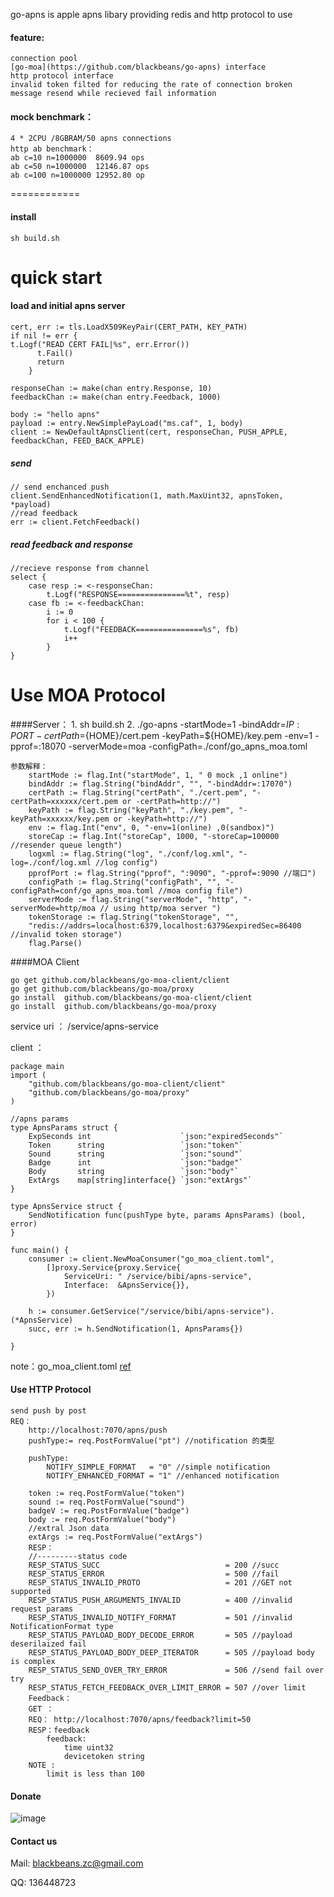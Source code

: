 
go-apns is apple apns libary providing redis and http protocol to use 

####  feature:
    connection pool 
    [go-moa](https://github.com/blackbeans/go-apns) interface
    http protocol interface
    invalid token filted for reducing the rate of connection broken
    message resend while recieved fail information
    
#### mock benchmark：
	4 * 2CPU /8GBRAM/50 apns connections
	http ab benchmark：
	ab c=10 n=1000000  8609.94 ops 
	ab c=50 n=1000000  12146.87 ops
	ab c=100 n=1000000 12952.80 op
============
#### install
    sh build.sh

quick start
============

#### load and initial apns server
    cert, err := tls.LoadX509KeyPair(CERT_PATH, KEY_PATH)
    if nil != err {
    t.Logf("READ CERT FAIL|%s", err.Error())
		  t.Fail()
		  return
		}

	responseChan := make(chan entry.Response, 10)
	feedbackChan := make(chan entry.Feedback, 1000)

	body := "hello apns"
	payload := entry.NewSimplePayLoad("ms.caf", 1, body)
	client := NewDefaultApnsClient(cert, responseChan, PUSH_APPLE, feedbackChan, FEED_BACK_APPLE)
	
	
##### send
	// send enchanced push
	client.SendEnhancedNotification(1, math.MaxUint32, apnsToken, *payload)
	//read feedback
	err := client.FetchFeedback()
	
##### read feedback and response 

	//recieve response from channel 
	select {
		case resp := <-responseChan:
			t.Logf("RESPONSE===============%t", resp)
		case fb := <-feedbackChan:
			i := 0
			for i < 100 {
				t.Logf("FEEDBACK===============%s", fb)
				i++
			}
	}
	
	

Use MOA Protocol  
===================
####Server：
    1. sh build.sh
    2. ./go-apns -startMode=1 -bindAddr=${IP:PORT} -certPath=${HOME}/cert.pem -keyPath=${HOME}/key.pem  -env=1 -pprof=:18070 -serverMode=moa -configPath=./conf/go_apns_moa.toml

    参数解释：
        startMode := flag.Int("startMode", 1, " 0 mock ,1 online")
        bindAddr := flag.String("bindAddr", "", "-bindAddr=:17070")
        certPath := flag.String("certPath", "./cert.pem", "-certPath=xxxxxx/cert.pem or -certPath=http://")
        keyPath := flag.String("keyPath", "./key.pem", "-keyPath=xxxxxx/key.pem or -keyPath=http://")
        env := flag.Int("env", 0, "-env=1(online) ,0(sandbox)")
        storeCap := flag.Int("storeCap", 1000, "-storeCap=100000  //resender queue length")
        logxml := flag.String("log", "./conf/log.xml", "-log=./conf/log.xml //log config")
        pprofPort := flag.String("pprof", ":9090", "-pprof=:9090 //端口")
        configPath := flag.String("configPath", "", "-configPath=conf/go_apns_moa.toml //moa config file")
        serverMode := flag.String("serverMode", "http", "-serverMode=http/moa // using http/moa server ")
        tokenStorage := flag.String("tokenStorage", "",
        "redis://addrs=localhost:6379,localhost:6379&expiredSec=86400 //invalid token storage")
        flag.Parse()

####MOA Client

    go get github.com/blackbeans/go-moa-client/client
    go get github.com/blackbeans/go-moa/proxy
    go install  github.com/blackbeans/go-moa-client/client
    go install  github.com/blackbeans/go-moa/proxy

service uri ：
    /service/apns-service
 
client ：
    
    package main
    import (
        "github.com/blackbeans/go-moa-client/client"
        "github.com/blackbeans/go-moa/proxy"
    )
    
    //apns params
    type ApnsParams struct {
        ExpSeconds int                    `json:"expiredSeconds"`
        Token      string                 `json:"token"`
        Sound      string                 `json:"sound"`
        Badge      int                    `json:"badge"`
        Body       string                 `json:"body"`
        ExtArgs    map[string]interface{} `json:"extArgs"`
    }
    
    type ApnsService struct {
        SendNotification func(pushType byte, params ApnsParams) (bool, error)
    }
    
    func main() {
        consumer := client.NewMoaConsumer("go_moa_client.toml",
            []proxy.Service{proxy.Service{
                ServiceUri: " /service/bibi/apns-service",
                Interface:  &ApnsService{}},
            })
    
        h := consumer.GetService("/service/bibi/apns-service").(*ApnsService)
        succ, err := h.SendNotification(1, ApnsParams{})
    
    }

note：go_moa_client.toml [ref](http://github.com/blackbeans/go-moa-client/blob/master/conf/moa_client.toml)




 


#### Use HTTP Protocol
    send push by post 
    REQ：
        http://localhost:7070/apns/push
        pushType:= req.PostFormValue("pt") //notification 的类型
    
        pushType:
            NOTIFY_SIMPLE_FORMAT   = "0" //simple notification
            NOTIFY_ENHANCED_FORMAT = "1" //enhanced notification 
    
        token := req.PostFormValue("token") 
        sound := req.PostFormValue("sound")
        badgeV := req.PostFormValue("badge")
        body := req.PostFormValue("body")
        //extral Json data
        extArgs := req.PostFormValue("extArgs")
        RESP：
        //---------status code
        RESP_STATUS_SUCC                            = 200 //succ
        RESP_STATUS_ERROR                           = 500 //fail
        RESP_STATUS_INVALID_PROTO                   = 201 //GET not supported
        RESP_STATUS_PUSH_ARGUMENTS_INVALID          = 400 //invalid request params 
        RESP_STATUS_INVALID_NOTIFY_FORMAT           = 501 //invalid NotificationFormat type
        RESP_STATUS_PAYLOAD_BODY_DECODE_ERROR       = 505 //payload deserilaized fail 
        RESP_STATUS_PAYLOAD_BODY_DEEP_ITERATOR      = 505 //payload body is complex
        RESP_STATUS_SEND_OVER_TRY_ERROR             = 506 //send fail over try
        RESP_STATUS_FETCH_FEEDBACK_OVER_LIMIT_ERROR = 507 //over limit
        Feedback：
        GET ：
        REQ： http://localhost:7070/apns/feedback?limit=50
        RESP：feedback 
            feedback: 
                time uint32
                devicetoken string
        NOTE :
            limit is less than 100


#### Donate

![image](https://github.com/blackbeans/kiteq/blob/master/doc/qcode.png)

#### Contact us 

Mail: blackbeans.zc@gmail.com

QQ: 136448723






